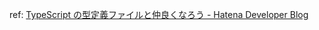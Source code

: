 ref: [TypeScript の型定義ファイルと仲良くなろう - Hatena Developer Blog](http://developer.hatenastaff.com/entry/2016/06/27/140931)
